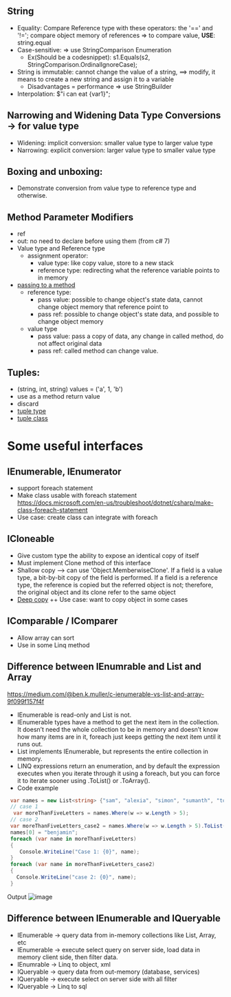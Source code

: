 ## String
- Equality: Compare Reference type with these operators: the '==' and '!='; compare object memory of references => to compare value, **USE**: string.equal
- Case-sensitive:  => use StringComparison Enumeration
  + Ex(Should be a codesnippet): s1.Equals(s2, StringComparison.OrdinalIgnoreCase);
- String is immutable: cannot change the value of a string, ==> modify, it means to create a new string and assign it to a variable
  + Disadvantages = performance => use StringBuilder
- Interpolation: $"i can eat {var1}";
## Narrowing and Widening Data Type Conversions -> for value type
- Widening: implicit conversion: smaller value type to larger value type
- Narrowing: explicit conversion: larger value type to smaller value type
## Boxing and unboxing:
- Demonstrate conversion from value type to reference type and otherwise.
## Method Parameter Modifiers
- ref
- out: no need to declare before using them (from c# 7)
- Value type and Reference type
  + assignment operator:
    * value type: like copy value, store to a new stack
    * reference type: redirecting what the reference variable points to in memory
- [passing to a method](https://docs.microsoft.com/en-us/dotnet/csharp/programming-guide/classes-and-structs/passing-value-type-parameters)
  + reference type:
    * pass value: possible to change object's state data, cannot change object memory that reference point to
    * pass ref: possible to change object's state data, and possible to change object memory
  + value type
    * pass value: pass a copy of data, any change  in called method, do not affect original data
    * pass ref: called method can change value.
## Tuples:
- (string, int, string)  values = ('a', 1, 'b')
- use as a method return value
- discard
- [tuple type](https://docs.microsoft.com/en-us/dotnet/csharp/language-reference/builtin-types/value-tuples)
- [tuple class](https://docs.microsoft.com/en-us/dotnet/api/system.tuple?view=netcore-3.1)

# Some useful interfaces
## IEnumerable, IEnumerator
- support foreach statement
- Make class usable with foreach statement https://docs.microsoft.com/en-us/troubleshoot/dotnet/csharp/make-class-foreach-statement
- Use case: create class can integrate with foreach

## ICloneable
- Give custom type the ability to expose an identical copy of itself
- Must implement Clone method of this interface
- Shallow copy -->  can use 'Object.MemberwiseClone'. If a field is a value type, a bit-by-bit copy of the field is performed. If a field is a reference type, the reference is copied but the referred object is not; therefore, the original object and its clone refer to the same object
- [Deep copy](https://docs.microsoft.com/en-us/dotnet/api/system.object.memberwiseclone?view=netcore-3.1)
++ Use case: want to copy object in some cases

## IComparable / IComparer
- Allow array can sort
- Use in some Linq method

## Difference between IEnumrable and List and Array
https://medium.com/@ben.k.muller/c-ienumerable-vs-list-and-array-9f099f157f4f
- IEnumerable is read-only and List is not.
- IEnumerable types have a method to get the next item in the collection. It doesn’t need the whole collection to be in memory and doesn’t know how many items are in it, foreach just keeps getting the next item until it runs out.
- List implements IEnumerable, but represents the entire collection in memory.
- LINQ expressions return an enumeration, and by default the expression executes when you iterate through it using a foreach, but you can force it to iterate sooner using .ToList() or .ToArray().
- Code example
```C#
 var names = new List<string> {"sam", "alexia", "simon", "sumanth", "tony", "sam", "amr", "mark", "drew"};
 // case 1
  var moreThanFiveLetters = names.Where(w => w.Length > 5);
 // case 2
 var moreThanFiveLetters_case2 = names.Where(w => w.Length > 5).ToList();
 names[0] = "benjamin";
 foreach (var name in moreThanFiveLetters)
 {
    Console.WriteLine("Case 1: {0}", name);
 }
 foreach (var name in moreThanFiveLetters_case2)
 {
   Console.WriteLine("case 2: {0}", name);
 }
```
Output
![image](https://github.com/user-attachments/assets/37d9208f-ef3d-45df-bbda-91fc1795f2ea)


## Difference between IEnumerable and IQueryable
- IEnumerable ->  query data from in-memory collections like List, Array, etc
- IEnumerable -> execute select query on server side, load data in memory client side, then filter data.
- IEnumrable -> Linq to object, xml
- IQueryable -> query data from out-memory (database, services)
- IQueryable -> execute select on server side with all filter
- IQueryable -> Linq to sql
